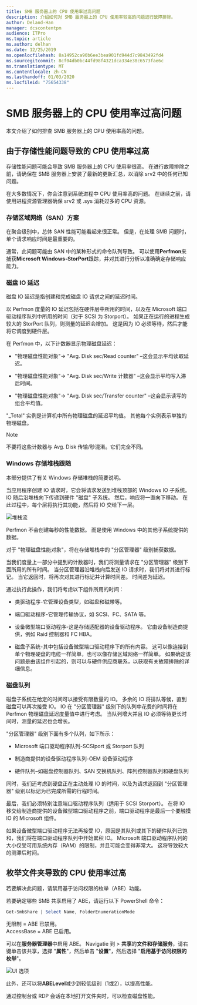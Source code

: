 ```yaml
---
title: SMB 服务器上的 CPU 使用率过高问题
description: 介绍如何对 SMB 服务器上的 CPU 使用率较高的问题进行故障排除。
author: Deland-Han
manager: dcscontentpm
audience: ITPro
ms.topic: article
ms.author: delhan
ms.date: 12/25/2019
ms.openlocfilehash: 8a14952ca90b6ee3bea901fd944d7c9843492fd4
ms.sourcegitcommit: 8cf04db0bc44fd98f4321dca334e38c6573fae6c
ms.translationtype: MT
ms.contentlocale: zh-CN
ms.lasthandoff: 01/03/2020
ms.locfileid: "75654338"
---
```

# <a name="high-cpu-usage-issue-on-the-smb-server"></a>SMB 服务器上的 CPU 使用率过高问题

本文介绍了如何排查 SMB 服务器上的 CPU 使用率高的问题。

## <a name="high-cpu-usage-because-of-storage-performance-issues"></a>由于存储性能问题导致的 CPU 使用率过高

存储性能问题可能会导致 SMB 服务器上的 CPU 使用率很高。 在进行故障排除之前，请确保在 SMB 服务器上安装了最新的更新汇总，以消除 srv2 中的任何已知问题。

在大多数情况下，你会注意到系统进程中 CPU 使用率高的问题。 在继续之前，请使用进程资源管理器确保 srv2 或 .sys 消耗过多的 CPU 资源。

### <a name="storage-area-network-san-scenario"></a>存储区域网络（SAN）方案

在聚合级别中，总体 SAN 性能可能看起来很正常。 但是，在处理 SMB 问题时，单个请求响应时间是最重要的。

通常，此问题可能由 SAN 中的某种形式的命令队列导致。 可以使用**Perfmon**来捕获**Microsoft Windows-StorPort**跟踪，并对其进行分析以准确确定存储响应能力。

### <a name="disk-io-latency"></a>磁盘 IO 延迟

磁盘 IO 延迟是指创建和完成磁盘 IO 请求之间的延迟时间。

以 Perfmon 度量的 IO 延迟包括在硬件层中所用的时间，以及在 Microsoft 端口驱动程序队列中所用的时间（对于 SCSI 为 Storport）。 如果正在运行的进程生成较大的 StorPort 队列，则测量的延迟会增加。 这是因为 IO 必须等待，然后才能将它调度到硬件层。

在 Perfmon 中，以下计数器显示物理磁盘延迟：

- "物理磁盘性能对象"-\> "Avg. Disk sec/Read counter" –这会显示平均读取延迟。

- "物理磁盘性能对象"-\> "Avg. Disk sec/Write 计数器" –这会显示平均写入滞后时间。

- "物理磁盘性能对象"-\> "Avg. Disk sec/Transfer counter" –这会显示读写的组合平均值。

"\_Total" 实例是计算机中所有物理磁盘的延迟平均值。 其他每个实例表示单独的物理磁盘。

> [!NOTE]
> 不要将这些计数器与 Avg. Disk 传输/秒混淆。它们完全不同。

### <a name="windows-storage-stack-follows"></a>Windows 存储堆栈跟随

本部分提供了有关 Windows 存储堆栈的简要说明。

当应用程序创建 IO 请求时，它会将请求发送到堆栈顶部的 Windows IO 子系统。 IO 随后沿堆栈向下传递到硬件 "磁盘" 子系统。 然后，响应将一直向下移动。 在此过程中，每个层将执行其功能，然后将 IO 交给下一层。

![堆栈流](media/high-cpu-usage-issue-on-smb-server-1.png)

Perfmon 不会创建每秒的性能数据。 而是使用 Windows 中的其他子系统提供的数据。

对于 "物理磁盘性能对象"，将在存储堆栈中的 "分区管理器" 级别捕获数据。

当我们度量上一部分中提到的计数器时，我们将测量请求在 "分区管理器" 级别下面所用的所有时间。 当分区管理器沿堆栈向后发送 IO 请求时，我们将对其进行标记。 当它返回时，将再次对其进行标记并计算时间差。 时间差为延迟。

通过执行此操作，我们将考虑以下组件所用的时间：

- 类驱动程序-它管理设备类型，如磁盘和磁带等。

- 端口驱动程序-它管理传输协议，如 SCSI、FC、SATA 等。

- 设备微型端口驱动程序-这是存储适配器的设备驱动程序。 它由设备制造商提供，例如 Raid 控制器和 FC HBA。

- 磁盘子系统-其中包括设备微型端口驱动程序下的所有内容。 这可以像连接到单个物理硬盘的电缆一样简单，也可以像存储区域网络一样简单。 如果确定该问题是由该组件引起的，则可以与硬件供应商联系，以获取有关故障排除的详细信息。

### <a name="disk-queuing"></a>磁盘队列

磁盘子系统在给定的时间可以接受有限数量的 IO。 多余的 IO 将排队等候，直到磁盘可以再次接受 IO。 IO 在 "分区管理器" 级别下的队列中花费的时间将在 Perfmon 物理磁盘延迟度量值中进行考虑。 当队列增大并且 IO 必须等待更长时间时，测量的延迟也会增长。

"分区管理器" 级别下面有多个队列，如下所示：

- Microsoft 端口驱动程序队列-SCSIport 或 Storport 队列

- 制造商提供的设备驱动程序队列-OEM 设备驱动程序

- 硬件队列–如磁盘控制器队列、SAN 交换机队列、阵列控制器队列和硬盘队列

同时，我们还考虑到硬盘正在主动处理 IO 的时间，以及为请求返回到 "分区管理器" 级别以标记为已完成所需的行程时间。

最后，我们必须特别注意端口驱动程序队列（适用于 SCSI Storport）。 在将 IO 移交给制造商提供的设备微型端口驱动程序之前，端口驱动程序是最后一个要触摸 IO 的 Microsoft 组件。

如果设备微型端口驱动程序无法再接受 IO，原因是其队列或其下的硬件队列已饱和，我们将在端口驱动程序队列中开始累积 IO。 Microsoft 端口驱动程序队列的大小仅受可用系统内存（RAM）的限制，并且可能会变得非常大。 这将导致较大的测滞后时间。

## <a name="high-cpu-caused-by-enumerating-folders"></a>枚举文件夹导致的 CPU 使用率过高 

若要解决此问题，请禁用基于访问权限的枚举（ABE）功能。

若要确定哪些 SMB 共享启用了 ABE，请运行以下 PowerShell 命令：

```PowerShell
Get-SmbShare | Select Name, FolderEnumerationMode
```

无限制 = ABE 已禁用。 <br />
AccessBase = ABE 已启用。


可以在**服务器管理器**中启用 ABE。 Navigatie 到 > **共享**的**文件和存储服务**，请右键单击该共享，选择 "**属性**"，然后单击 "**设置**"，然后选择 "**启用基于访问权限的枚举**"。

![UI 选项](media/high-cpu-usage-issue-on-smb-server-2.png)

此外，还可以将**ABELevel**减少到较低级别（1或2），以提高性能。

通过控制台或 RDP 会话在本地打开文件夹时，可以检查磁盘性能。
